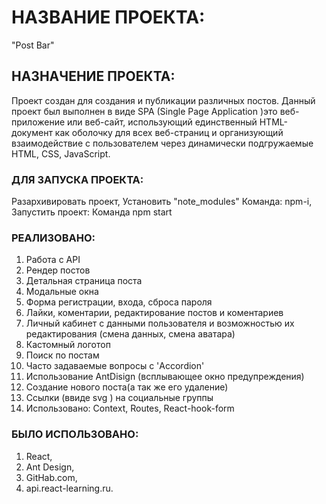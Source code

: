 # НАЗВАНИЕ ПРОЕКТА:
"Post Bar"
## НАЗНАЧЕНИЕ ПРОЕКТА:
Проект создан для создания и публикации различных постов.
Данный проект был выполнен в виде SPA (Single Page Application )это веб-приложение или веб-сайт, использующий единственный HTML-документ как оболочку для всех веб-страниц и организующий взаимодействие с пользователем через динамически подгружаемые HTML, CSS, JavaScript.
### ДЛЯ ЗАПУСКА ПРОЕКТА:
Разархивировать проект,
Установить "note_modules" 
Команда: npm-i,
Запустить проект: 
Команда npm start
### РЕАЛИЗОВАНО:
1. Работа с API 
2. Рендер постов
3. Детальная страница поста
4. Модальные окна
5. Форма регистрации, входа, сброса пароля
6. Лайки, коментарии, редактирование постов и коментариев
6. Личный кабинет с данными пользователя и возможностью их редактирования (смена данных, смена аватара)
7. Кастомный логотоп
8. Поиск по постам
9. Часто задаваемые вопросы с 'Accordion'
10. Использование AntDisign (всплывающее окно предупреждения)
11. Создание нового поста(а так же его удаление)
12. Ссылки (ввиде svg ) на социальные группы
13. Использовано: Context, Routes,  React-hook-form


### БЫЛО ИСПОЛЬЗОВАНО:
1. React,
2. Ant Design,
3. GitHab.com,
4. api.react-learning.ru.

